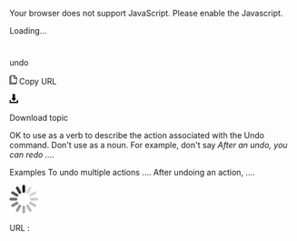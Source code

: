 Your browser does not support JavaScript. Please enable the Javascript.

Loading...

# 

undo

![Copy URL](undo_files/Copy.png)
Copy URL

![Download](undo_files/Download.png)

Download topic

OK to use as a verb to describe the action associated with the Undo command. Don't use as a noun. For example, don't say *After an undo, you can redo ....*

Examples
To undo multiple actions ....
After undoing an action, ....

![In progress](undo_files/activity-large.gif)

URL :
